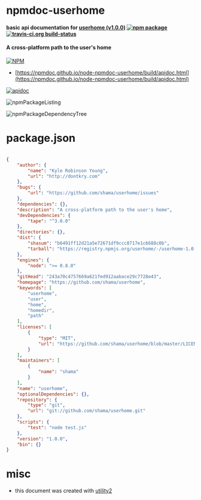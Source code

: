 # npmdoc-userhome

#### basic api documentation for  [userhome (v1.0.0)](https://github.com/shama/userhome)  [![npm package](https://img.shields.io/npm/v/npmdoc-userhome.svg?style=flat-square)](https://www.npmjs.org/package/npmdoc-userhome) [![travis-ci.org build-status](https://api.travis-ci.org/npmdoc/node-npmdoc-userhome.svg)](https://travis-ci.org/npmdoc/node-npmdoc-userhome)

#### A cross-platform path to the user's home

[![NPM](https://nodei.co/npm/userhome.png?downloads=true&downloadRank=true&stars=true)](https://www.npmjs.com/package/userhome)

- [https://npmdoc.github.io/node-npmdoc-userhome/build/apidoc.html](https://npmdoc.github.io/node-npmdoc-userhome/build/apidoc.html)

[![apidoc](https://npmdoc.github.io/node-npmdoc-userhome/build/screenCapture.buildCi.browser.%252Ftmp%252Fbuild%252Fapidoc.html.png)](https://npmdoc.github.io/node-npmdoc-userhome/build/apidoc.html)

![npmPackageListing](https://npmdoc.github.io/node-npmdoc-userhome/build/screenCapture.npmPackageListing.svg)

![npmPackageDependencyTree](https://npmdoc.github.io/node-npmdoc-userhome/build/screenCapture.npmPackageDependencyTree.svg)



# package.json

```json

{
    "author": {
        "name": "Kyle Robinson Young",
        "url": "http://dontkry.com"
    },
    "bugs": {
        "url": "https://github.com/shama/userhome/issues"
    },
    "dependencies": {},
    "description": "A cross-platform path to the user's home",
    "devDependencies": {
        "tape": "^3.0.0"
    },
    "directories": {},
    "dist": {
        "shasum": "b6491ff12d21a5e72671df9ccc8717e1c6688c0b",
        "tarball": "https://registry.npmjs.org/userhome/-/userhome-1.0.0.tgz"
    },
    "engines": {
        "node": ">= 0.8.0"
    },
    "gitHead": "243a70c4757669a621fed912aabace29c7728e43",
    "homepage": "https://github.com/shama/userhome",
    "keywords": [
        "userhome",
        "user",
        "home",
        "homedir",
        "path"
    ],
    "licenses": [
        {
            "type": "MIT",
            "url": "https://github.com/shama/userhome/blob/master/LICENSE-MIT"
        }
    ],
    "maintainers": [
        {
            "name": "shama"
        }
    ],
    "name": "userhome",
    "optionalDependencies": {},
    "repository": {
        "type": "git",
        "url": "git://github.com/shama/userhome.git"
    },
    "scripts": {
        "test": "node test.js"
    },
    "version": "1.0.0",
    "bin": {}
}
```



# misc
- this document was created with [utility2](https://github.com/kaizhu256/node-utility2)
